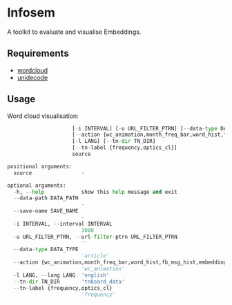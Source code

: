 # Infosem

A toolkit to evaluate and visualise Embeddings.

## Requirements

* [wordcloud](https://amueller.github.io/word_cloud/)
* [unidecode](https://pypi.org/project/Unidecode/)

## Usage

Word cloud visualisation:

```python visualise.py [-h] [--data-path DATA_PATH] [--save-name SAVE_NAME]
                     [-i INTERVAL] [-u URL_FILTER_PTRN] [--data-type DATA_TYPE]
                     [--action {wc_animation,month_freq_bar,word_hist,fb_msg_hist,embedding}]
                     [-l LANG] [--tn-dir TN_DIR]
                     [--tn-label {frequency,optics_cl}]
                     source

positional arguments:
  source                -

optional arguments:
  -h, --help            show this help message and exit
  --data-path DATA_PATH
                        -
  --save-name SAVE_NAME
                        -
  -i INTERVAL, --interval INTERVAL
                        3000
  -u URL_FILTER_PTRN, --url-filter-ptrn URL_FILTER_PTRN
                        ''
  --data-type DATA_TYPE
                        'article'
  --action {wc_animation,month_freq_bar,word_hist,fb_msg_hist,embedding}
                        'wc_animation'
  -l LANG, --lang LANG  'english'
  --tn-dir TN_DIR       'tnboard_data'
  --tn-label {frequency,optics_cl}
                        'frequency'
```
